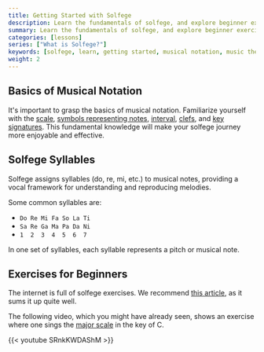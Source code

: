 ```yaml
---
title: Getting Started with Solfege
description: Learn the fundamentals of solfege, and explore beginner exercises to enhance your understanding.
summary: Learn the fundamentals of solfege, and explore beginner exercises to enhance your understanding.
categories: [lessons]
series: ["What is Solfege?"]
keywords: [solfege, learn, getting started, musical notation, music theory, solfege syllables, do re mi, musical symbols, vocal framework, Sa Re Ga Ma]
weight: 2
---
```


## Basics of Musical Notation

It's important to grasp the basics of musical notation. Familiarize yourself with the [scale](https://en.wikipedia.org/wiki/Scale_(music)), [symbols representing notes](https://en.wikipedia.org/wiki/List_of_musical_symbols), [interval](https://en.wikipedia.org/wiki/Interval_(music)), [clefs](https://en.wikipedia.org/wiki/Clef), and [key signatures](https://en.wikipedia.org/wiki/Key_signature). This fundamental knowledge will make your solfege journey more enjoyable and effective.

## Solfege Syllables

Solfege assigns syllables (do, re, mi, etc.) to musical notes, providing a vocal framework for understanding and reproducing melodies.

Some common syllables are:

- `Do Re Mi Fa So La Ti`
- `Sa Re Ga Ma Pa Da Ni`
- `1  2  3  4  5  6  7`

In one set of syllables, each syllable represents a pitch or musical note.

## Exercises for Beginners

The internet is full of solfege exercises. We recommend [this article](https://stampsound.com/7-best-solfege-exercises-for-beginners/), as it sums it up quite well.

The following video, which you might have already seen, shows an exercise where one sings the [major scale](https://en.wikipedia.org/wiki/C_major) in the key of C.

{{< youtube SRnkKWDAShM >}}
